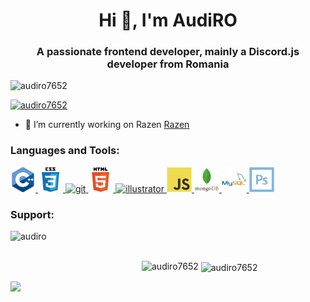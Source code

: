 
<h1 align="center">Hi 👋, I'm AudiRO</h1>
<h3 align="center">A passionate frontend developer, mainly a Discord.js developer from Romania</h3>

<p align="left"> <img src="https://komarev.com/ghpvc/?username=audiro7652&label=Profile%20views&color=0e75b6&style=flat" alt="audiro7652" /> </p>

<p align="left"> <a href="https://github.com/ryo-ma/github-profile-trophy"><img src="https://github-profile-trophy.vercel.app/?username=audiro7652" alt="audiro7652" /></a> </p>

- 🔭 I’m currently working on Razen [Razen](https://razen.ml)


<h3 align="left">Languages and Tools:</h3>
<p align="left"> <a href="https://www.w3schools.com/cpp/" target="_blank" rel="noreferrer"> <img src="https://raw.githubusercontent.com/devicons/devicon/master/icons/cplusplus/cplusplus-original.svg" alt="cplusplus" width="40" height="40"/> </a> <a href="https://www.w3schools.com/css/" target="_blank" rel="noreferrer"> <img src="https://raw.githubusercontent.com/devicons/devicon/master/icons/css3/css3-original-wordmark.svg" alt="css3" width="40" height="40"/> </a> <a href="https://git-scm.com/" target="_blank" rel="noreferrer"> <img src="https://www.vectorlogo.zone/logos/git-scm/git-scm-icon.svg" alt="git" width="40" height="40"/> </a> <a href="https://www.w3.org/html/" target="_blank" rel="noreferrer"> <img src="https://raw.githubusercontent.com/devicons/devicon/master/icons/html5/html5-original-wordmark.svg" alt="html5" width="40" height="40"/> </a> <a href="https://www.adobe.com/in/products/illustrator.html" target="_blank" rel="noreferrer"> <img src="https://www.vectorlogo.zone/logos/adobe_illustrator/adobe_illustrator-icon.svg" alt="illustrator" width="40" height="40"/> </a> <a href="https://developer.mozilla.org/en-US/docs/Web/JavaScript" target="_blank" rel="noreferrer"> <img src="https://raw.githubusercontent.com/devicons/devicon/master/icons/javascript/javascript-original.svg" alt="javascript" width="40" height="40"/> </a> <a href="https://www.mongodb.com/" target="_blank" rel="noreferrer"> <img src="https://raw.githubusercontent.com/devicons/devicon/master/icons/mongodb/mongodb-original-wordmark.svg" alt="mongodb" width="40" height="40"/> </a> <a href="https://www.mysql.com/" target="_blank" rel="noreferrer"> <img src="https://raw.githubusercontent.com/devicons/devicon/master/icons/mysql/mysql-original-wordmark.svg" alt="mysql" width="40" height="40"/> </a> <a href="https://www.photoshop.com/en" target="_blank" rel="noreferrer"> <img src="https://raw.githubusercontent.com/devicons/devicon/master/icons/photoshop/photoshop-line.svg" alt="photoshop" width="40" height="40"/> </a> </p>

<h3 align="left">Support:</h3>
<p><a href="https://ko-fi.com/audiro"> <img align="left" src="https://cdn.ko-fi.com/cdn/kofi3.png?v=3" height="50" width="210" alt="audiro" /></a></p><br><br>

<p><img align="left" src="https://github-readme-stats.vercel.app/api/top-langs?username=audiro7652&show_icons=true&locale=en&layout=compact" alt="audiro7652" /></p>

<p>&nbsp;<img align="center" src="https://github-readme-stats.vercel.app/api?username=audiro7652&show_icons=true&locale=en" alt="audiro7652" /></p>


![](https://lanyard.cnrad.dev/api/590057334668132352)
